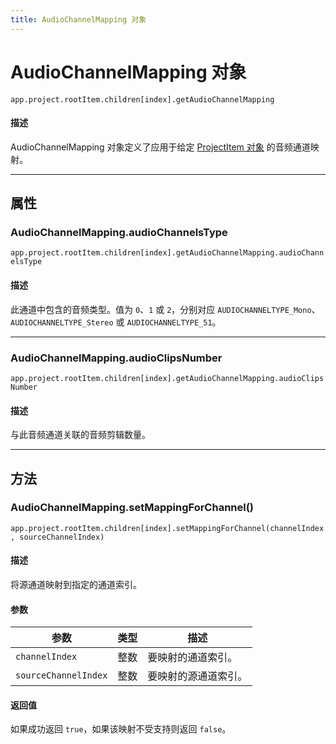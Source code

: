 ```yaml
---
title: AudioChannelMapping 对象
---
```

# AudioChannelMapping 对象

`app.project.rootItem.children[index].getAudioChannelMapping`

#### 描述

AudioChannelMapping 对象定义了应用于给定 [ProjectItem 对象](../../item/projectitem) 的音频通道映射。

---

## 属性

### AudioChannelMapping.audioChannelsType

`app.project.rootItem.children[index].getAudioChannelMapping.audioChannelsType`

#### 描述

此通道中包含的音频类型。值为 `0`、`1` 或 `2`，分别对应 `AUDIOCHANNELTYPE_Mono`、`AUDIOCHANNELTYPE_Stereo` 或 `AUDIOCHANNELTYPE_51`。

---

### AudioChannelMapping.audioClipsNumber

`app.project.rootItem.children[index].getAudioChannelMapping.audioClipsNumber`

#### 描述

与此音频通道关联的音频剪辑数量。

---

## 方法

### AudioChannelMapping.setMappingForChannel()

`app.project.rootItem.children[index].setMappingForChannel(channelIndex, sourceChannelIndex)`

#### 描述

将源通道映射到指定的通道索引。

#### 参数

| 参数 | 类型 | 描述 |
| --- | --- | --- |
| `channelIndex` | 整数 | 要映射的通道索引。 |
| `sourceChannelIndex` | 整数 | 要映射的源通道索引。 |

#### 返回值

如果成功返回 `true`，如果该映射不受支持则返回 `false`。
